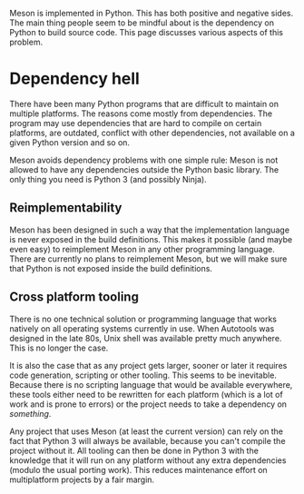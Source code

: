 Meson is implemented in Python. This has both positive and negative sides. The main thing people seem to be mindful about is the dependency on Python to build source code. This page discusses various aspects of this problem.

# Dependency hell

There have been many Python programs that are difficult to maintain on multiple platforms. The reasons come mostly from dependencies. The program may use dependencies that are hard to compile on certain platforms, are outdated, conflict with other dependencies, not available on a given Python version and so on.

Meson avoids dependency problems with one simple rule: Meson is not allowed to have any dependencies outside the Python basic library. The only thing you need is Python 3 (and possibly Ninja).

## Reimplementability

Meson has been designed in such a way that the implementation language is never exposed in the build definitions. This makes it possible (and maybe even easy) to reimplement Meson in any other programming language. There are currently no plans to reimplement Meson, but we will make sure that Python is not exposed inside the build definitions.

## Cross platform tooling

There is no one technical solution or programming language that works natively on all operating systems currently in use. When Autotools was designed in the late 80s, Unix shell was available pretty much anywhere. This is no longer the case.

It is also the case that as any project gets larger, sooner or later it requires code generation, scripting or other tooling. This seems to be inevitable. Because there is no scripting language that would be available everywhere, these tools either need to be rewritten for each platform (which is a lot of work and is prone to errors) or the project needs to take a dependency on _something_.

Any project that uses Meson (at least the current version) can rely on the fact that Python 3 will always be available, because you can't compile the project without it. All tooling can then be done in Python 3 with the knowledge that it will run on any platform without any extra dependencies (modulo the usual porting work). This reduces maintenance effort on multiplatform projects by a fair margin.